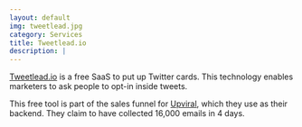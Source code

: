 ```yaml
---
layout: default
img: tweetlead.jpg
category: Services
title: Tweetlead.io
description: |
---
```

  [Tweetlead.io](http://www.tweetlead.io/) is a free SaaS to put up Twitter cards. This technology enables marketers
  to ask people to opt-in inside tweets.
  
  This free tool is part of the sales funnel for [Upviral](http://upviral.com/), which they use as their backend. They claim to have collected 16,000 emails in 4 days.
